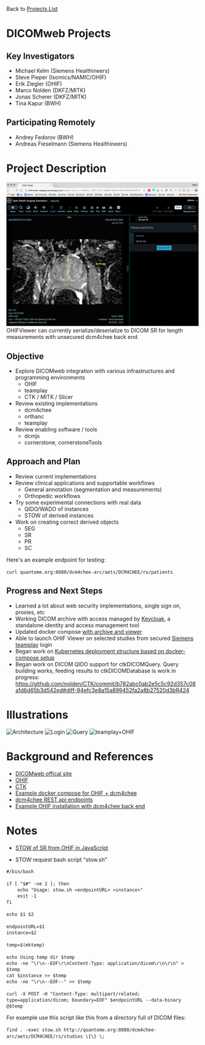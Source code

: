 Back to [Projects List](../../README.md#ProjectsList)

# DICOMweb Projects

## Key Investigators

- Michael Kelm (Siemens Healthineers)
- Steve Pieper (Isomics/NAMIC/OHIF)
- Erik Ziegler (OHIF)
- Marco Nolden (DKFZ/MITK)
- Jonas Scherer (DKFZ/MITK)
- Tina Kapur (BWH)

## Participating Remotely
- Andrey Fedorov (BWH)
- Andreas Fieselmann (Siemens Healthineers)

# Project Description

![OHIFViewer can currently serialize/deserialize to DICOM SR for length measurements with unsecured dcm4chee back end.](OHIF+SR.png)
OHIFViewer can currently serialize/deserialize to DICOM SR for length measurements with unsecured dcm4chee back end.


## Objective

* Explore DICOMweb integration with various infrastructures and programming environments
  * OHIF
  * teamplay
  * CTK / MITK / Slicer
* Review existing implementations
  * dcm4chee
  * orthanc
  * teamplay
* Review enabling software / tools
  * dcmjs
  * cornerstone, cornerstoneTools

## Approach and Plan

* Review current implementations
* Review clinical applications and supportable workflows
  * General annotation (segmentation and measurements)
  * Orthopedic workflows
* Try some experimental connections with real data
  * QIDO/WADO of instances
  * STOW of derived instances
* Work on creating correct derived objects
  * SEG
  * SR
  * PR
  * SC


Here's an example endpoint for testing:

```curl quantome.org:8080/dcm4chee-arc/aets/DCM4CHEE/rs/patients```


## Progress and Next Steps

<!--Describe progress and next steps in a few bullet points as you are making progress.-->
* Learned a lot about web security implementations, single sign on, proxies, etc
* Working DICOM archive with access managed by [Keycloak](https://www.keycloak.org/), a standalone identity and access management tool
* Updated docker compose [with archive and viewer](https://github.com/OHIF/integration-examples/tree/master/ohif-dcm4chee-secureUI)
* Able to launch OHIF Viewer on selected studies from secured [Siemens teamplay](https://usa.healthcare.siemens.com/medical-imaging-it/teamplay) login
* Began work on [Kubernetes deployment structure based on docker-compose setup](https://bitbucket.org/Jonaven/namic/src/master/)
* Began work on DICOM QIDO support for ctkDICOMQuery. Query building works, feeding results to ctkDICOMDatabase is work in progress: https://github.com/nolden/CTK/commit/b782abc0ab2e5c5c92d357c08a1d6d65b3d542ed#diff-94efc3e8a15a899452fa2a8b27520d3bR424 

# Illustrations
<!--Add pictures and links to videos that demonstrate what has been accomplished.-->

![Architecture](DICOMweb-arch.png)
![Login](DICOMweb-login.png)
![Query](DICOMweb-studylist.png)
![teamplay+OHIF](teamplay+OHIF-2018-06-28.png)



# Background and References

<!--Use this space for information that may help people better understand your project, like links to papers, source code, or data.-->

- [DICOMweb offical site](https://www.dicomstandard.org/dicomweb/)
- [OHIF](ohif.org)
- [CTK](commontk.org)
- [Example docker compose for OHIF + dcm4chee](https://github.com/OHIF/integration-examples/tree/master/ohif-dcm4chee-nginx)
- [dcm4chee REST api endpoints](http://petstore.swagger.io/index.html?url=https://raw.githubusercontent.com/dcm4che/dcm4chee-arc-light/master/dcm4chee-arc-ui2/src/swagger/swagger-dicom.json)
- [Example OHIF installation with dcm4chee back end](http://ohifviewer-staging.herokuapp.com/studylist)

# Notes

* [STOW of SR from OHIF in JavaScript](https://github.com/OHIF/Viewers/blob/b296602e8c5c1cfc48806ed33387a91f8f9a44fe/Packages/ohif-measurement-table/client/utils/stowSR.js)

* STOW request bash script "stow.sh"

```
#/bin/bash

if [ "$#" -ne 2 ]; then
    echo "Usage: stow.sh <endpointURL> <instance>"
    exit -1
fi

echo $1 $2

endpointURL=$1
instance=$2

temp=$(mktemp)

echo Using temp dir $temp
echo -ne "\r\n--EOF\r\nContent-Type: application/dicom\r\n\r\n" > $temp
cat $instance >> $temp
echo -ne "\r\n--EOF--" >> $temp

curl -X POST -H "Content-Type: multipart/related; type=application/dicom; boundary=EOF" $endpointURL --data-binary @$temp
```

For example use this script like this from a directory full of DICOM files:

`find . -exec stow.sh http://quantome.org:8080/dcm4chee-arc/aets/DCM4CHEE/rs/studies \{\} \;`
